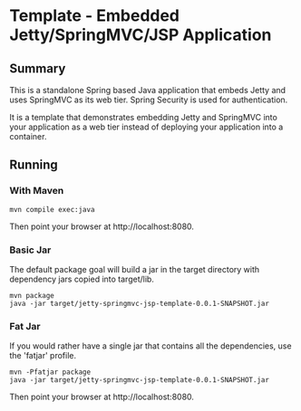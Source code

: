 Template - Embedded Jetty/SpringMVC/JSP Application
===================================================

## Summary

This is a standalone Spring based Java application that embeds Jetty
and uses SpringMVC as its web tier.  Spring Security is used for
authentication.

It is a template that demonstrates embedding Jetty and SpringMVC into
your application as a web tier instead of deploying your application
into a container.

## Running

### With Maven

    mvn compile exec:java

Then point your browser at http://localhost:8080.

### Basic Jar

The default package goal will build a jar in the target directory with
dependency jars copied into target/lib.

    mvn package
    java -jar target/jetty-springmvc-jsp-template-0.0.1-SNAPSHOT.jar

### Fat Jar

If you would rather have a single jar that contains all the
dependencies, use the 'fatjar' profile.

    mvn -Pfatjar package
    java -jar target/jetty-springmvc-jsp-template-0.0.1-SNAPSHOT.jar

Then point your browser at http://localhost:8080.
